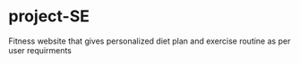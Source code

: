 # project-SE
Fitness website that gives personalized diet plan and exercise routine as per user requirments
